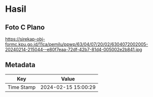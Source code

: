 # Hasil

## Foto C Plano

https://sirekap-obj-formc.kpu.go.id/11ca/pemilu/ppwp/63/04/07/20/02/6304072002005-20240214-215044--e80f7eaa-72df-42b7-81d4-005002e2b841.jpg


## Metadata

| Key        | Value               |
| ---------- | ------------------- |
| Time Stamp | 2024-02-15 15:00:29 |




